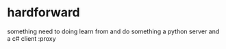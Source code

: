 # hardforward
something need to doing
learn from and do something
a python server and a c# client :proxy
